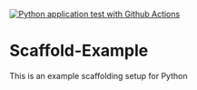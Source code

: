 [![Python application test with Github Actions](https://github.com/tonycorreia91/Scaffold-Example/actions/workflows/blank.yml/badge.svg)](https://github.com/tonycorreia91/Scaffold-Example/actions/workflows/blank.yml)


# Scaffold-Example
This is an example scaffolding setup for Python
